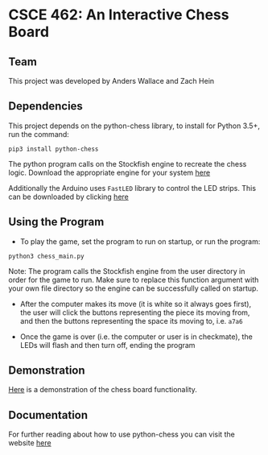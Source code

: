# CSCE 462: An Interactive Chess Board

## Team

This project was developed by Anders Wallace and Zach Hein

## Dependencies

This project depends on the python-chess library, to install for Python 3.5+, run the command:

`pip3 install python-chess`

The python program calls on the Stockfish engine to recreate the chess logic. Download the appropriate engine for your system [here](https://stockfishchess.org/download/)

Additionally the Arduino uses `FastLED` library to control the LED strips. This can be downloaded by clicking [here](https://github.com/FastLED/FastLED/archive/master.zip)

## Using the Program

* To play the game, set the program to run on startup, or run the program:

`python3 chess_main.py`

Note: The program calls the Stockfish engine from the user directory in order for the game to run. Make sure to replace this function argument with your own file directory so the engine can be successfully called on startup.

* After the computer makes its move (it is white so it always goes first), the user will click the buttons representing the piece its moving from, and then the buttons representing the space its moving to, i.e. `a7a6`

* Once the game is over (i.e. the computer or user is in checkmate), the LEDs will flash and then turn off, ending the program

## Demonstration
[Here](https://youtu.be/W13wSfIYjTs) is a demonstration of the chess board functionality. 

## Documentation

For further reading about how to use python-chess you can visit the website [here](https://python-chess.readthedocs.io/en/latest/)
